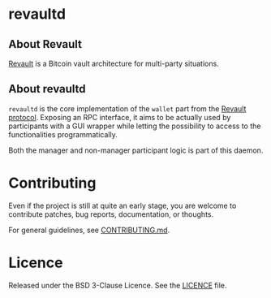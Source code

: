 # revaultd

## About Revault

[Revault](https://github.com/re-vault/practical-revault/blob/master/revault.pdf) is a
Bitcoin vault architecture for multi-party situations.

## About revaultd

`revaultd` is the core implementation of the `wallet` part from the [Revault protocol](https://github.com/re-vault/practical-revault).
Exposing an RPC interface, it aims to be actually used by participants with a GUI wrapper while
letting the possibility to access to the functionalities programmatically.

Both the manager and non-manager participant logic is part of this daemon.


# Contributing

Even if the project is still at quite an early stage, you are welcome to contribute
patches, bug reports, documentation, or thoughts.

For general guidelines, see [CONTRIBUTING.md](doc/CONTRIBUTING.md).


# Licence

Released under the BSD 3-Clause Licence. See the [LICENCE](LICENCE) file.
